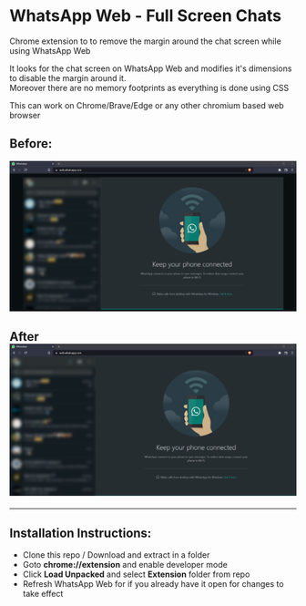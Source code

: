 # WhatsApp Web - Full Screen Chats

Chrome extension to to remove the margin around the chat screen while using WhatsApp Web

It looks for the chat screen on WhatsApp Web and modifies it's dimensions to disable the margin around it.  
Moreover there are no memory footprints as everything is done using CSS

This can work on Chrome/Brave/Edge or any other chromium based web browser

## Before:
![screenshot-before](images/before.png)
## After![screenshot-before](images/after.png)

---

## Installation Instructions:
- Clone this repo / Download and extract in a folder
- Goto **chrome://extension** and enable developer mode
- Click **Load Unpacked** and select **Extension** folder from repo
- Refresh WhatsApp Web for if you already have it open for changes to take effect
